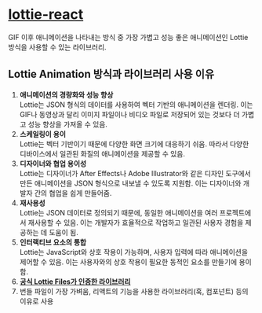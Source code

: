 # [lottie-react](https://github.com/LottieFiles/lottie-react)

GIF 이후 애니메이션을 나타내는 방식 중 가장 가볍고 성능 좋은 애니메이션인 Lottie 방식을 사용할 수 있는 라이브러리.

## Lottie Animation 방식과 라이브러리 사용 이유

1. **애니메이션의 경량화와 성능 향상**<br/>
   Lottie는 JSON 형식의 데이터를 사용하여 벡터 기반의 애니메이션을 렌더링. 이는 GIF나 동영상과 달리 이미지 파일이나 비디오 파일로 저장되어 있는 것보다 더 가볍고 성능 향상을 가져올 수 있음.
2. **스케일링이 용이**<br/>
   Lottie는 벡터 기반이기 때문에 다양한 화면 크기에 대응하기 쉬움. 따라서 다양한 디바이스에서 일관된 화질의 애니메이션을 제공할 수 있음.
3. **디자이너와 협업 용이성**<br/>
   Lottie는 디자이너가 After Effects나 Adobe Illustrator와 같은 디자인 도구에서 만든 애니메이션을 JSON 형식으로 내보낼 수 있도록 지원함. 이는 디자이너와 개발자 간의 협업을 쉽게 만들어줌.
4. **재사용성**<br/>
   Lottie는 JSON 데이터로 정의되기 때문에, 동일한 애니메이션을 여러 프로젝트에서 재사용할 수 있음. 이는 개발자가 효율적으로 작업하고 일관된 사용자 경험을 제공하는 데 도움이 됨.
5. **인터랙티브 요소의 통합**<br/>
   Lottie는 JavaScript와 상호 작용이 가능하며, 사용자 입력에 따라 애니메이션을 제어할 수 있음. 이는 사용자와의 상호 작용이 필요한 동적인 요소를 만들기에 용이함.
6. [**공식 Lottie Files가 인증한 라이브러리**](https://github.com/orgs/LottieFiles/repositories?page=1&type=all)<br/>
7. 번들 파일이 가장 가벼움, 리액트의 기능을 사용한 라이브러리(훅, 컴포넌트) 등의 이유로 사용<br/>
